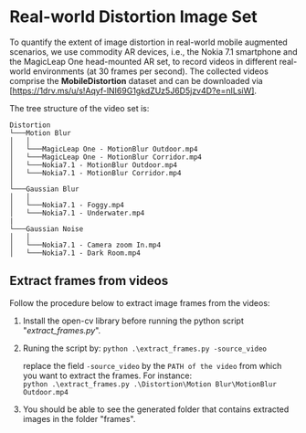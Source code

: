 # Real-world Distortion Image Set

To quantify the extent of image distortion in real-world mobile augmented scenarios, we use commodity AR devices, i.e., the Nokia 7.1 smartphone and the MagicLeap One head-mounted AR set, to record videos in different real-world environments (at 30 frames per second). The collected videos comprise the **MobileDistortion** dataset and can be downloaded via [https://1drv.ms/u/s!Aqyf-lNI69G1gkdZUz5J6D5jzv4D?e=nILsiW].

The tree structure of the video set is:
```
Distortion
└───Motion Blur
│   │
│   └───MagicLeap One - MotionBlur Outdoor.mp4
│   └───MagicLeap One - MotionBlur Corridor.mp4
│   └───Nokia7.1 - MotionBlur Outdoor.mp4
│   └───Nokia7.1 - MotionBlur Corridor.mp4
│   
└───Gaussian Blur
│   │
│   └───Nokia7.1 - Foggy.mp4
│   └───Nokia7.1 - Underwater.mp4
|
└───Gaussian Noise
│   │
│   └───Nokia7.1 - Camera zoom In.mp4
│   └───Nokia7.1 - Dark Room.mp4
```

## Extract frames from videos

Follow the procedure below to extract image frames from the videos:  
1. Install the open-cv library before running the python script "*extract_frames.py*".
2. Runing the script by: `python .\extract_frames.py -source_video`

   replace the field `-source_video` by the `PATH of the video` from which you want to extract the frames.
   For instance:  
   `python .\extract_frames.py .\Distortion\Motion Blur\MotionBlur Outdoor.mp4`
4. You should be able to see the generated folder that contains extracted images in the folder "frames".

  
 
